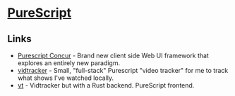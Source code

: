 # [PureScript](http://www.purescript.org/)

## Links

- [Purescript Concur](https://github.com/ajnsit/purescript-concur) - Brand new client side Web UI framework that explores an entirely new paradigm.
- [vidtracker](https://github.com/justinwoo/vidtracker) - Small, "full-stack" Purescript "video tracker" for me to track what shows I've watched locally.
- [vt](https://github.com/justinwoo/vt) - Vidtracker but with a Rust backend. PureScript frontend.
